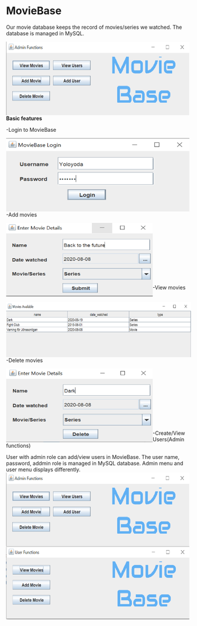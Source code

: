 # MovieBase
Our movie database keeps the record of movies/series we watched.
The database is managed in MySQL.

&nbsp;<img align="left" src="https://github.com/Yoloyoda/MovieBase/blob/master/MainScreen.PNG" width="500" height="200"/> 
<br/><br/><br/><br/><br/><br/><br/><br/><br/>

<b>Basic features</b>
<p>-Login to MovieBase</p>
&nbsp;<img align="left" src="https://github.com/Yoloyoda/MovieBase/blob/master/Login.PNG" width="500" height="200"/> 
<br/><br/><br/><br/><br/><br/><br/><br/><br/>

<p>-Add movies</p>
&nbsp;<img align="left" src="https://github.com/Yoloyoda/MovieBase/blob/master/AddMovie.PNG" width="400" height="200"/> 
<br/><br/><br/><br/><br/><br/><br/><br/><br/>

<p>-View movies</p>
&nbsp;<img align="left" src="https://github.com/Yoloyoda/MovieBase/blob/master/ViewMovie.PNG" width="750" height="150"/> 
<br/><br/><br/><br/><br/><br/><br/>

<p>-Delete movies</p>
&nbsp;<img align="left" src="https://github.com/Yoloyoda/MovieBase/blob/master/DeleteMovie.PNG" width="400" height="200"/> 
<br/><br/><br/><br/><br/><br/><br/><br/><br/>

<p>-Create/View Users(Admin functions)</p>
User with admin role can add/view users in MovieBase. The user name, password, addmin role is managed in MySQL database.
Admin menu and user menu displays differently.
&nbsp;<img align="left" src="https://github.com/Yoloyoda/MovieBase/blob/master/MainScreen.PNG" width="500" height="200"/> 
<br/><br/><br/><br/><br/><br/><br/><br/><br/>
&nbsp;<img align="left" src="https://github.com/Yoloyoda/MovieBase/blob/master/UserMenu.PNG" width="500" height="200"/> 
<br/><br/><br/><br/><br/><br/><br/><br/><br/>
